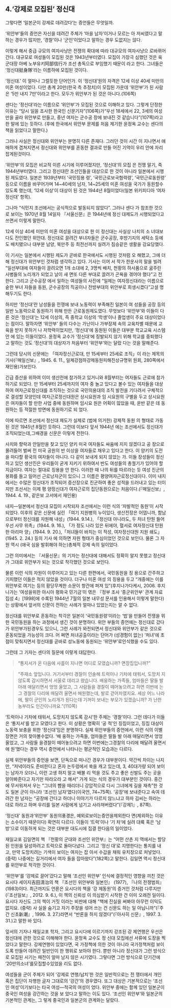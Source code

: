 ## 4.‘강제로 모집된’ 정신대

그렇다면 ‘일본군이 강제로 데려갔다’는 증언들은 무엇일까.

‘위안부’들의 증언은 자신을 데려간 주체가 ‘마을 남자’이거나 모르는 아 저씨였다고 말하는 경우가 많지만, ‘경찰’이나 ‘군인’이었다고 말하는 경우 도없지는 않다.

이렇게 해서 중급 규모의 여자사냥은 전쟁의 확대에 따라 대규모의 여자사냥으 로바뀌어간다. 대규모로 여성들이 모집된 것은 1943년부터였다. 모집이 가장극 심했던 것은 육군대장 아베 노부유키阿部信行가 조선 총독으로 부임했기 때문이 라고 한다. 그녀들은 ‘정신대挺身隊’라는 이름하에 모집된 것이다.

‘정신대.’ 이 얼마나 그럴듯한 단어인가. 이 ‘정신대’원의 자격은 12세 이상 40세 미만의 미혼 여성이었다. 다만 총계 20만(한국 측 추정치)이 모집된 가운데 ‘위안부’가 된 사람은 ‘5만 내지 7만’이라고 한다. 모두가 위안부가 된 것은 아니다.(106쪽)

센다는 ‘정신대’라는 이름으로 ‘위안부’가 모집된 것으로 이해하고 있다. 그렇게 단정한 이유는 “당시 일을 조사한 한국인 신문기자”(106쪽)가“우선 18세에서 22, 3세의 여성만을 골라 위안부로 만들고, 중년 여자는 군수공 장에 보내진 것 같습니다”(107쪽)라고 한 말에 있는 듯하다. (후에 한국에서 위안부 문제를 처음 제기한 윤정옥 교수는 센다의 책을 읽었다고 말한다.)

그러나 사실은 정신대와 위안부는 분명히 다른 존재다. 그러던 것이 시간 이 지나면서 애매하게 겹쳐지면서 정신대와 위안부를 혼동한 결과로 만들 어진 기억이 우리 안에 자리잡게된것이다.

‘위안부’의 모집은 비교적 이른 시기에 이루어졌지만, ‘정신대’의 모집 은 전쟁 말기, 즉 1944년부터였다. 그리고 정신대란 조선인들을 대상으로 한 것이 아니라 일본에서 시행된 제도였다. 일본은 1939년부터 ‘국민징용 령’, ‘국민근로보국협력령’, ‘국민근로동원령’ 등으로 이름을 바꾸어가며 14~40세의 남자, 14~25세의 미혼 여성을 국가가 동원할수있도록 했는데, ‘12세 이상’이 대상이 된 것은 1944년 8월이었다(일본 위키피디아 ‘여자정신대’ 항목).

그나마 “식민지 조선에서는 공식적으로 발동되지 않았다”. 그러나 센다 가 참조한 것으로 보이는 1970년 8월 14일자 『서울신문』은 1944년에 정신 대제도가 시행되었다고 쓰면서 이렇게 말한다.

12세 이상 40세 미만의 미혼 여성을 대상으로 한 이 정신대는 사실상 나치의 소 녀대보다도 잔인했던 위안대. 정신대로 끌려간 부녀자들은 군수공장, 후방기지의 세탁소 등에도 배치됐으나 대부분 남양, 북만주 등 최전선까지 실려가 짐승같은 생활을 강요당했다.

이 기사는 일본에서 시행된 제도가 곧바로 한국에서도 시행된 것처럼 오 해했고, 그에 더해 정신대가 위안부인 것처럼 생각하고 있다. 기사는 이어 서 작가 한운사의 말을 빌려 “일선부대에 여자들이 끌려오면 1개 소대에 2, 3명씩 배치, 천황의 하사품으로 굶주린 사병들의 노리개가 되었고 날이 새 면또 다른 부대로 끌려가 곤욕을 겪어야 했다”고 전한다. 그리고 군수공장 에서 일하는 여성들의 사진에 “일제는 여자정신대라는 이름으로 숱한 부녀 자들을 동원, 군수공장의 직공이나 전방부대의 위안부로 희생시켰다”고설 명해두기도 한다.

하지만 ‘정신대’란 남성들을 전쟁에 보내 노동력이 부족해진 일본이 여 성들을 공장 등의 일반 노동력으로 동원하기 위해 만든 근로동원제도였다. 무엇보다 ‘위안부’와 이들이 다른 것은 ‘정신대’는 12세 이상의, 즉 중학교 이상의 ‘학생’이나 졸업생이 주요 대상이었다는 점이다. 말하자면 ‘위안부’ 들의 다수는 가난이나 가부장제 속의 교육차별 때문에 교육을 받지 못하거 나 저학력이었지만, ‘정신대’에 동원된 이들은 대부분 학교교육 시스템 안 에 있는 이들이었다. 윤정옥 교수가 ‘정신대’에 징발되지 않기 위해 학교를 중퇴했다고 말하는 것도 ‘정신대’의 대상자가 처음부터 ‘위안부’와는 달랐 다는 것을 말해준다.

그런데 당시의 신문에는 「여자정신근로대, 만 15세부터 25세로 조직」이 라는 제목의 기사(『매일신보』, 1945. 6. 11., 일제강점하강제동원피해진상규명위 원회, 280쪽에서 재인용)가보인다.

긴급 증산을 위하여 이미 생산전에 참가하고 있거니와 8월부터는 여자들도 근로에 참가하기로 되었다. 만 15세부터 25세까지의 여자 중 놀고 있다고 볼수 있는 여자들을 대상하여 여자근로정신대를 조직하는 것으로 국민의용대의 조직 발전을 기다려서 구체적으로 결성할 모양인데 여자근로정신대원은 상시요원과 임 시요원의 구별을 두고 상시요원은 여자들이 할 만한 사업 중에 동원하며 임시요 원은 어획이 많았을 때, 운반 같은 데 동원하는 등 적절한 방면에 동원하기로 되 었다.

이에 따르면 조선에서 정신대 제도가 실제로 (법에 의거한) 강제적 동원 의 형태로 가동된 것은 1945년 8월인 듯하다. 그런데 이보다 앞서 1944년 에는 조선에서도 정신대가 조직되었는데,그배경을 신문은 이렇게 전한다.

사치와 향락과 안일만을 찾고 있던 양키 미국 여자들도 싸움에 지지 않겠다고 공 장으로 몰려들어 벌써 전 미국 공원의 반 이상을 여자들로 채우고 있다고 한다. 이 양키의 도전을 마다할 황국의 여자들이 아니다. 다 같이 보내게 되지 않았는 가. 이들 장성들이 정신하고 있던 생산진은 우리들이 굳게 지키기 위하여서 반도 여성들의 총궐기가 있어야 할 지금이다. 여자는 절대로 징용을 안 한다. 이러한 때 나의 뒤를 따르라는 듯 여성 진군의 봉화를 들고 일어선 근로낭자군이 있으니 그 이름은 평양여자근로정신대이다. 이미 내지에서는 수많은 정신대가 조직되어 증산장으로 진군하여 좋은 성적을 드러내고 있는 터이지만 조선서는 이제 평 양정신대가 여자근로의 집단동원으로는 처음이다.(『매일신보』, 1944. 4. 19., 같은보 고서에서 재인용)

내지—일본에서 정신대 모집이 시작되자 조선에서는 이런 식의 ‘자발적인 동원’이 시작되었다. 이후의 같은 신문에 실린 「여기 지원병의 누이있다, 생산전장은 어뎁니까, 함남으로부터 정신대를 자원해 내성」(1944. 9.14.), 「정신대 아니라도, 두 처녀 탄원 들어 우선 사무 위촉」(1944. 9. 16.), 「가 정도 나라 있은 뒤에야, 혈서로 여자정신대 탄원한 아리마 양」(1944. 9. 20.),「처녀들이 바치는 이 적성, 여자정신대원 지원 쇄도」(1945. 2. 24.) 등의 기사 에 의하면 자원 형태가 중심이었던 것으로 보인다. 물론 그 자원 역시 (애국 심을 발휘해야 하는)총체적 강제 속의 일이었다.

그런 의미에서는 『서울신문』의 기자는 정신대에 대해서도 정확히 알지 못했고 정신대가 그대로 위안부가 되는 것으로 착각했던 것으로 보인다.

물론 이런 식의 자원이 이루어지고 있는 다른 한편에서, 국민동원을 징 용으로 간주하고 기피했던 이들은 적지 않았을 것이다. 더구나 미혼 여성 의 징용을 두고 “개중에는 이를 위안부로 여기는 등의 황당무계한 소문이 항간에 퍼져 있”(후지나가다케시, 2006. 후지나가는 ‘여성을위한 아시아 평화국 민기금’이 엮은 『정부 조사 ‘종군위안부’ 관계 자료집성 4』[1998]에 수록된 1944년 7월의 일본 내무성 문서를 인용해서 이렇게 말한다)는 상황에서 앞서의 신문이 전하는 사례가 얼마나 있었는지는 알 수 없다.

정신대를 위안부로 혼동하는 착각은 일본이 ‘국민동원령’이라는 ‘법’을 만들어 전쟁을 위한 국민동원을 하는 과정에서 생긴 것이 분명하다. 위안 부들의 증언에는 정신대로 갔다가 위안부가된경우도 있으니, 그런 사례가 와전되면서 정신대와 위안부가 같은 것으로 혼동되었을 가능성이 크다. 어 쩌면 처녀공출이라는 단어가 (성경험이 없는) ‘처녀’에 초점이 맞춰지면서 정신대를 곧바로 성노동에 동원되는 ‘위안부’로인식했을 수도 있다.

그런데 그 기자는 센다의 질문에 이렇게 대답한다.

> “통지서가 온 다음에 사흘이 지나면 어디로 모였습니까? 면장집입니까?”

> “주재소 앞입니다. 거기서부터 경찰이 인솔해 트럭이나 기차에 태워서, 도망치 지 않도록 감시하면서 서울로 데리고 왔습니다. 배웅하는 가족들, 엄마들은 딸들 발 아래 매달리면서 엉엉 울었고, 그 사람들을 경찰이 떼어놓으려고 하면 이번에 는 그 경찰의 다리에 매달려 울면서 애원했는데, 발로 걷어차였지요. 세상 어느 나라에, 딸이 군인의 노리개가 된다는데 기꺼이 보내는 부모가 있겠습니까? 가 난한 농부라도 인간이니까요.”(110쪽)

‘트럭이나 기차에 태워서, 도망치지 않도록 감시’한 주체는 ‘경찰’이다. 그런 데다가 이들은 ‘통지서’를 받고 모였다고 한다. 이 상황은 명확히 ‘공 적’인 징집이었고, 징집 대상이 노동력 보충을 위한 ‘정신대’임은 분명하다. 실제 위안부들의 증언에서, 이런 식의 이별 장면은 거의 찾아볼수없다. ‘배 웅하는 가족들, 엄마들은 딸들 발 아래 매달리면서 엉엉 울었고, 그 사람들 을경찰이 떼어놓으려고 하면 이번에는그경찰의 다리에 매달려 울면서애 원’했다는 경우 역시 증언에서 나타나는 평균적인 모습과는 다르다.

실제 위안부들의 증언을 보면, 단독으로 떠나간 경우가 대부분이다. 약간씩 차이는 나지만, “저녁이라도 준비한다고 혼자 논두렁에서 쑥을 캐고 있는데, 3, 40대가량 되어 보이는 남자가 오더니, 이런 고생 하지 말고 배불 리 먹을 것도 주고 좋은 신발도 주는 곳을 알아봐준다고 자기만 따라오라 고 해서” 가게 되는 식의 경우가 대부분인 것이다. 중간에 무서워져서 우는 “그녀의 뺨을 때리더니 강압적으로 다시 그녀에게 길을 재촉”한 것도 일본 군이 아니라 ‘조선인 남자’였다(이국언, 74~75쪽). ‘공장’에 보내준다고 속여 데려간 한 남자는 “공장에 간다고 하더니 이야기가 다르지 않느냐고 하자 김씨는 하라는 대로 하라고 하며 우리를 일본 사람에게 넘기고 사라져버렸다”(『강제1』, 87쪽).

‘정신대’ 동원과‘위안부’ 동원의풍경은, 예외로보이는증언을제외한다 면(제외하는 이유는 소수이기 때문이다) 확연히 다르다. 이들이 ‘트럭’이나 ‘기 차’에 실려 대륙 혹은 ‘남방’으로 이동하게 되는 것은 대부분 대도시에 집결 한다음의 일이었다.

재일교포 김일면의 책 『천황의 군대와 조선인 위안부』는 “어떤 산촌 지 역에서는 할당된 인원을 달성하려고 트럭으로 돌아다녔다. 그리고 ‘정신 대’로 지명한다는 통지를 내고, 만약 도망치려는 기색이 보이는 여자는 잡 아서 수갑을 채워 유치장으로 처넣었다. (중략) 나중에는 길거리에서 여자 들을 잡아왔다”(182쪽)고 말한다. 김일면 역시 정신대를 위안부로 착각한 것이다.

‘위안부’를 ‘강제로 끌어’갔다고 말해 ‘조선인 위안부’ 인식에 결정적인 영향을 끼친 것은 요시다 세이지吉田淸治의 책 『조선인 위안부와 일본인』 (1977), 『나의 전쟁범죄』(1983)이다. 최근까지도 언론은 요시다의 책을 ‘강 제동원’의 증거인 것처럼 다루지만(『조선일보』, 2012. 9. 6.), 이 책의 신뢰성 이 의심받기 시작한 건 이미 오래전 일이다. 요시다 자신도 그의 책이 거짓 이라는 비판에 대해 “책에 진실을 써봐야 아무런 이익도 없지요. (중략) 사 실을 숨기고 자기 주장을 섞어 쓰는 건 신문도 하는 일 아닙니까”(『주간 신초新潮』, 1996. 3. 27.)라면서 “반론을 하지 않겠다”(『아사히 신문』, 1997. 3. 31.)고 말한 바 있다.

앞서의 기자나 재일교포 학자, 그리고 요시다에 이르기까지 강조된 강 제연행은 우선은 정신대에 관한 것으로 이해해야 한다. 윤정옥 교수도 정 신대 모집에선 서류에 도장을 찍었다고 말한다. 강제연행이 있었다면, 국 가정책에 의한 것이 아니라 국가정책처럼 보이도록 만들어 데려간 일반인이 한 행위로 보아야 한다. 뿐만 아니라 정신대가 그런 방식으로 모집된 시기는 패전이 얼마 남지 않은 시기였다. 그렇다면 그런 방식으로 단기간에 ‘20만의소녀’를모집할수있었을 리도 없다.

여성들을 군이 주체가 되어 ‘강제로 연행/납치’한 것은 일반적으로는 전 쟁터에서 개인 혹은 집단이 자행한 글자 그대로의 ‘강간’의 경우였다. 또그 대상은 기본적으로는 ‘조선인 여성’이기보다는 타국 여성—적국의 여성이 었다. 위안부 중에는 함께 있던 일본군이 중국인 여성을 강간하는 것을 보 았다고 말하는 이도 있다. ‘조선인 위안부’와 일본군의 기본적인 관계는, 그 렇게 중국인과 일본군의 관계와는 달랐다.
